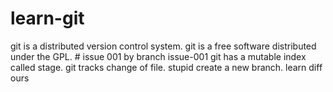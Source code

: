 # learn-git
git is a distributed version control system.
git is a free software distributed under the GPL. # issue 001 by branch issue-001
git has a mutable index called stage.
git tracks change of file.
stupid
create a new branch.
learn diff ours
